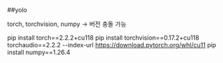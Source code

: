 ##yolo

torch, torchvision, numpy -> 버전 충돌 가능

pip install torch==2.2.2+cu118
pip install torchvision==0.17.2+cu118 torchaudio==2.2.2 --index-url https://download.pytorch.org/whl/cu11
pip install numpy==1.26.4